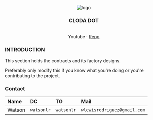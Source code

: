 <div align="center">
<img src="https://i.ibb.co/Ns3sqt1/Screenshot-2024-05-24-at-2-41-40-PM.png" alt="logo" />
</div>

<h3 align="center">CLODA DOT</h3>
  <p align="center">
  <br />
    <a">Youtube</a>
    ·
    <a href="https://github.com/5eh/Arthur-Labs-Polkadot-Prodigy">Repo</a>
  </p>
</div>

### INTRODUCTION

This section holds the contracts and its factory designs.

Preferably only modify this if you know what you're doing or you're contributing to the project.


### Contact

| Name   | DC         | TG         | Mail                        |
| :----- | :--------- | :--------- | :-------------------------- |
| Watson | `watsonlr` | `watsonlr` | `wlewisrodriguez@gmail.com` |
